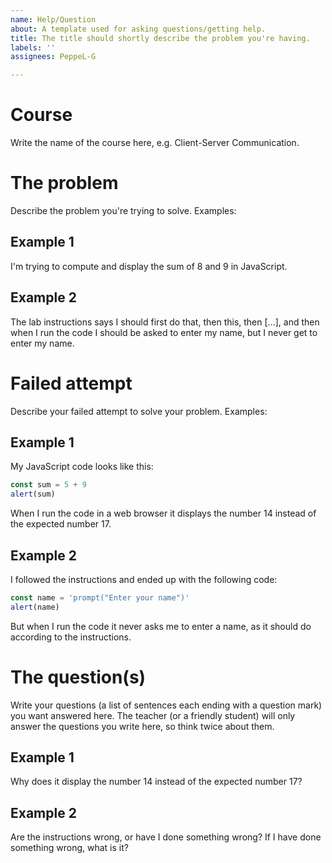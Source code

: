 ```yaml
---
name: Help/Question
about: A template used for asking questions/getting help.
title: The title should shortly describe the problem you're having.
labels: ''
assignees: PeppeL-G

---
```


# Course
Write the name of the course here, e.g. Client-Server Communication.

# The problem
Describe the problem you're trying to solve. Examples:

## Example 1
I'm trying to compute and display the sum of 8 and 9 in JavaScript.

## Example 2
The lab instructions says I should first do that, then this, then [...], and then when I run the code I should be asked to enter my name, but I never get to enter my name.

# Failed attempt
Describe your failed attempt to solve your problem. Examples:

## Example 1
My JavaScript code looks like this:

```js
const sum = 5 + 9
alert(sum)
```

When I run the code in a web browser it displays the number 14 instead of the expected number 17.

## Example 2
I followed the instructions and ended up with the following code:

```js
const name = 'prompt("Enter your name")'
alert(name)
```

But when I run the code it never asks me to enter a name, as it should do according to the instructions.

# The question(s)
Write your questions (a list of sentences each ending with a question mark) you want answered here. The teacher (or a friendly student) will only answer the questions you write here, so think twice about them.

## Example 1
Why does it display the number 14 instead of the expected number 17?

## Example 2
Are the instructions wrong, or have I done something wrong? If I have done something wrong, what is it?

